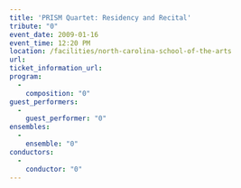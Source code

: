 ```yaml
---
title: 'PRISM Quartet: Residency and Recital'
tribute: "0"
event_date: 2009-01-16
event_time: 12:20 PM
location: /facilities/north-carolina-school-of-the-arts
url: 
ticket_information_url: 
program: 
  -
    composition: "0"
guest_performers: 
  -
    guest_performer: "0"
ensembles: 
  -
    ensemble: "0"
conductors: 
  -
    conductor: "0"
---
```

